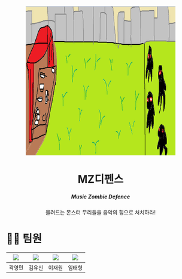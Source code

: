 <p align="center">
  <img src="임시이미지.png" width="400" height="400"/>
</p>

<div align="center">
  <h1>MZ디펜스</h1>
  <h5>Music Zombie Defence</h5>
</div>

<div align="center">
 몰려드는 몬스터 무리들을 음악의 힘으로 처치하라!
</div>
 


# 🙍‍♂️ 팀원

| <img width=150 src="#" /> | <img width=150 src="#" /> | <img width=150 src="#" /> | <img width=150 src="#" /> |
|:--------------------------:|:--------------------------:|:--------------------------:|:--------------------------:|
| 곽영민<br>| 김유신<br>| 이재원<br>| 임태형<br>|
